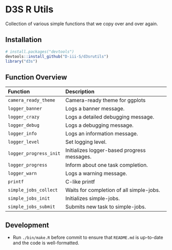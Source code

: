 
<!-- README.md is generated from README.Rmd. Please edit that file -->

# D3S R Utils

Collection of various simple functions that we copy over and over again.

## Installation

``` r
# install.packages("devtools")
devtools::install_github("D-iii-S/d3srutils")
library("d3s")
```

## Function Overview

| Function               | Description                                 |
| :--------------------- | :------------------------------------------ |
| `camera_ready_theme`   | Camera-ready theme for ggplots              |
| `logger_banner`        | Logs a banner message.                      |
| `logger_crazy`         | Logs a detailed debugging message.          |
| `logger_debug`         | Logs a debugging message.                   |
| `logger_info`          | Logs an information message.                |
| `logger_level`         | Set logging level.                          |
| `logger_progress_init` | Initializes logger-based progress messages. |
| `logger_progress`      | Inform about one task completion.           |
| `logger_warn`          | Logs a warning message.                     |
| `printf`               | C-like printf                               |
| `simple_jobs_collect`  | Waits for completion of all simple-jobs.    |
| `simple_jobs_init`     | Initializes simple-jobs.                    |
| `simple_jobs_submit`   | Submits new task to simple-jobs.            |

## Development

  - Run `./bin/make.R` before commit to ensure that `README.md` is
    up-to-date and the code is well-formatted.
